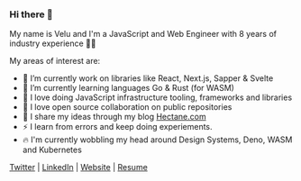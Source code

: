 ### Hi there 👋

My name is Velu and I'm a JavaScript and Web Engineer with 8 years of industry experience  🤹🏼‍

My areas of interest are:

- 🔭 I’m currently work on libraries like React, Next.js, Sapper & Svelte
- 🌱 I’m currently learning languages Go & Rust (for WASM)
- 💚 I love doing JavaScript infrastructure tooling, frameworks and libraries
- 👯 I love open source collaboration on public repositories
- 💬 I share my ideas through my blog [Hectane.com](http://hectane.com/)
- ⚡ I learn from errors and keep doing experiements. 
- 🔥 I'm currently wobbling my head around Design Systems, Deno, WASM and Kubernetes


 [Twitter](https://twitter.com/velusgautam) | 
 [LinkedIn](https://linkedin.com/in/velusgautam) | 
 [Website](https://velusgautam.com) | 
 [Resume](https://velusgautam.com/velusgautam.html)
